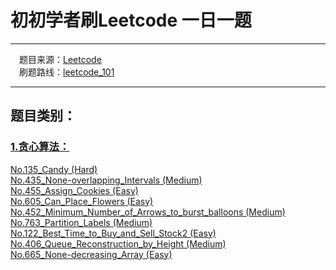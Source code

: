# 初初学者刷Leetcode 一日一题

---

&emsp;题目来源：[Leetcode](https://leetcode-cn.com/)   
&emsp;刷题路线：[leetcode_101](https://github.com/changgyhub/leetcode_101)

---

## 题目类别：
### [1.贪心算法：](https://github.com/mengxianghan123/leetcode/tree/master/Greedy%20Algorithm)  
[No.135_Candy (Hard)](https://github.com/mengxianghan123/leetcode/tree/master/Greedy%20Algorithm/No.135_Candy)  
[No.435_None-overlapping_Intervals (Medium)](https://github.com/mengxianghan123/leetcode/tree/master/Greedy%20Algorithm/No.435_None-overlapping_Intervals)  
[No.455_Assign_Cookies (Easy)](https://github.com/mengxianghan123/leetcode/tree/master/Greedy%20Algorithm/No.455_Assign_Cookies)  
[No.605_Can_Place_Flowers (Easy)](https://github.com/mengxianghan123/leetcode/tree/master/Greedy%20Algorithm/No.605_Can_Place_Flowers)  
[No.452_Minimum_Number_of_Arrows_to_burst_balloons (Medium)](https://github.com/mengxianghan123/leetcode/tree/master/Greedy%20Algorithm/No.452_Minimum_Number_of_Arrows_to_burst_balloons)  
[No.763_Partition_Labels (Medium)](https://github.com/mengxianghan123/leetcode/tree/master/Greedy%20Algorithm/No.763_Partition_Labels)  
[No.122_Best_Time_to_Buy_and_Sell_Stock2 (Easy)](https://github.com/mengxianghan123/leetcode/tree/master/Greedy%20Algorithm/No.122_Best_Time_to_Buy_and_Sell_Stock2)  
[No.406_Queue_Reconstruction_by_Height (Medium)](https://github.com/mengxianghan123/leetcode/tree/master/Greedy%20Algorithm/No.406_Queue_Reconstruction_by_Height)  
[No.665_None-decreasing_Array (Easy)](https://github.com/mengxianghan123/leetcode/tree/master/Greedy%20Algorithm/No.665_None-decreasing_Array)  